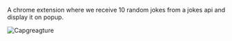 A chrome extension where we receive 10 random jokes from a jokes api and display it on popup.

![Capgreagture](https://user-images.githubusercontent.com/77845945/120310761-5c394d00-c2f4-11eb-845b-22dc34149834.PNG)
